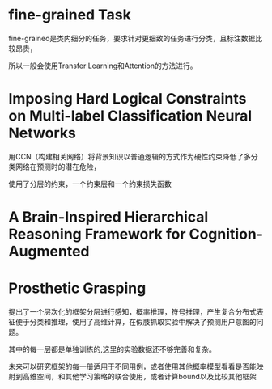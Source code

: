 # fine-grained Task

fine-grained是类内细分的任务，要求针对更细致的任务进行分类，且标注数据比较昂贵，

所以一般会使用Transfer Learning和Attention的方法进行。

# Imposing Hard Logical Constraints on Multi-label Classification Neural Networks

用CCN（构建相关网络）将背景知识以普通逻辑的方式作为硬性约束降低了多分类网络在预测时的潜在危险，

使用了分层的约束，一个约束层和一个约束损失函数

# A Brain-Inspired Hierarchical Reasoning Framework for Cognition-Augmented

# Prosthetic Grasping



提出了一个层次化的框架分层进行感知，概率推理，符号推理，产生复合分布式表征便于分类和推理，使用了高维计算，在假肢抓取实验中解决了预测用户意图的问题。

其中的每一层都是单独训练的,这里的实验数据还不够完善和复杂。

未来可以研究框架的每一册适用于不同用例，或者使用其他概率模型看看是否能映射到高维空间，和其他学习策略的联合使用，或者计算bound以及比较其他框架